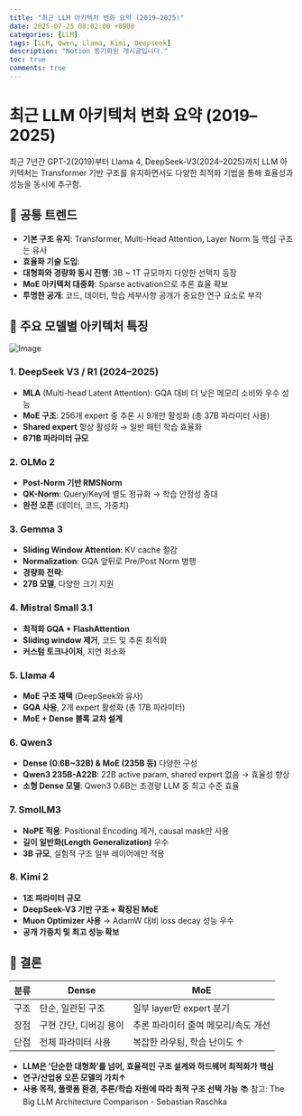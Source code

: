 ```yaml
---
title: "최근 LLM 아키텍처 변화 요약 (2019–2025)"
date: 2025-07-25 08:02:00 +0900
categories: [LLM]
tags: [LLM, Qwen, Llama, Kimi, Deepseek]
description: "Notion 동기화된 게시글입니다."
toc: true
comments: true
---
```


# 최근 LLM 아키텍처 변화 요약 (2019–2025)

최근 7년간 GPT-2(2019)부터 Llama 4, DeepSeek-V3(2024–2025)까지 LLM 아키텍처는 Transformer 기반 구조를 유지하면서도 다양한 최적화 기법을 통해 효율성과 성능을 동시에 추구함.

## 🔑 공통 트렌드

- **기본 구조 유지**: Transformer, Multi-Head Attention, Layer Norm 등 핵심 구조는 유사
- **효율화 기술 도입**:
- **대형화와 경량화 동시 진행**: 3B ~ 1T 규모까지 다양한 선택지 등장
- **MoE 아키텍처 대중화**: Sparse activation으로 추론 효율 확보
- **투명한 공개**: 코드, 데이터, 학습 세부사항 공개가 중요한 연구 요소로 부각
## 📌 주요 모델별 아키텍처 특징

![Image](https://prod-files-secure.s3.us-west-2.amazonaws.com/e6db513d-ec54-40ff-aa74-2487b0bcfe15/ac24fdd3-febf-45c7-8e99-afb6446591d8/image.png?X-Amz-Algorithm=AWS4-HMAC-SHA256&X-Amz-Content-Sha256=UNSIGNED-PAYLOAD&X-Amz-Credential=ASIAZI2LB46646XDGWRH%2F20250725%2Fus-west-2%2Fs3%2Faws4_request&X-Amz-Date=20250725T162550Z&X-Amz-Expires=3600&X-Amz-Security-Token=IQoJb3JpZ2luX2VjEB8aCXVzLXdlc3QtMiJIMEYCIQChP3lsZIURe%2Fast9DztzdYqL3Hd7nl8sK%2BXcrqrWCE0AIhAL1kBEuW4sozuAivMtO%2B%2F91cO8sCyfKK%2F8%2FUGZV7tBlcKv8DCEgQABoMNjM3NDIzMTgzODA1IgzIIOlVzfTFSUblIf8q3APac0ZZ6YJtrXZMeI0L0qqQOe8HvUCXCz7R2i7KhMlcObEmBXyPcv7pEpi9aQfHmfYQsAL27%2FBcaG09iufikN63ZDlroIwUmKESOjGPQjppyslZE4v%2FHjRZFApDhHHgnmX7U3%2F7apZRl6LmHsDO4AfFP4EyZvuTO2A6I%2Bk4mKmnIkqP9TVCv3pZsGRt9vitn3I1SoFgqwVVXyXTOb4McDEiEs1aPZ3q5T6OuYyGG9%2BetprpfeConp3X93hAGq%2BRNflv7EvZrlDsvTXneymaQUai3nrPBwr05TfHMfGhXm4to2rkk%2FscYZuLzuYGYN4ujzpzsyyrYqR1kQdAws%2B%2FZOV7jkdL7xmaRKzD4YLqjlB3qhZ%2Ft%2Fqk0wnnWk%2BKrMs7KEz3QxsY6sF4veOkh4apQGbp6Td7kn%2FQ3v50NWOx%2BxGMXGPfg17rVYdBq79wsxqgpnrFUQQ8Xwjt%2B4o%2BobWpiMx9KP1RBKMlDE7CuRzgomjo4zOthlMtuNCf8pq84QdRP%2BzGs9ZbVeCOmY%2FWxa9%2ByWNiQs%2F1t39PEa2oXmsPnxnCfCW3ES5IGE9zcr9ZpF1O06cCSbxoOc3da7wUSjsGYKRZEQkROU29CJSFYF%2FkhHPizChTz06J2AcWGigXYjDuvI7EBjqkAXh4qZvSBDzaC%2FxLJFzsWNKQj4vGsH47qgyhPTmu5n5mVUC1cVLChiRDIJoU72a9ioDAHW1NUiQ5%2BvjEQhzFjoU46sZAyU5De5fmzwN71CorL6z1Z740ivJz9huzvVryo0Go1Pl%2B4JGCcFvkJQj45qOYwPwRcBUsXYtoc%2FmCL8wJefXhuNXYjHv%2FKmdyTpzdsgjFjnZZ5zERbxWz4yHtGxUK9uHj&X-Amz-Signature=7ccd434ed19ba025d485994f7547b2463661940716ca4bf425bb7d82335b47e1&X-Amz-SignedHeaders=host&x-amz-checksum-mode=ENABLED&x-id=GetObject)

### 1. DeepSeek V3 / R1 (2024–2025)

- **MLA** (Multi-head Latent Attention): GQA 대비 더 낮은 메모리 소비와 우수 성능
- **MoE 구조**: 256개 expert 중 추론 시 9개만 활성화 (총 37B 파라미터 사용)
- **Shared expert** 항상 활성화 → 일반 패턴 학습 효율화
- **671B 파라미터 규모**
### 2. OLMo 2

- **Post-Norm 기반 RMSNorm**
- **QK-Norm**: Query/Key에 별도 정규화 → 학습 안정성 증대
- **완전 오픈** (데이터, 코드, 가중치)
### 3. Gemma 3

- **Sliding Window Attention**: KV cache 절감
- **Normalization**: GQA 앞뒤로 Pre/Post Norm 병행
- **경량화 전략**:
- **27B 모델**, 다양한 크기 지원
### 4. Mistral Small 3.1

- **최적화 GQA + FlashAttention**
- **Sliding window 제거**, 코드 및 추론 최적화
- **커스텀 토크나이저**, 지연 최소화
### 5. Llama 4

- **MoE 구조 채택** (DeepSeek와 유사)
- **GQA 사용**, 2개 expert 활성화 (총 17B 파라미터)
- **MoE + Dense 블록 교차 설계**
### 6. Qwen3

- **Dense (0.6B~32B) & MoE (235B 등)** 다양한 구성
- **Qwen3 235B-A22B**: 22B active param, shared expert 없음 → 효율성 향상
- **소형 Dense 모델**: Qwen3 0.6B는 초경량 LLM 중 최고 수준 효율
### 7. SmolLM3

- **NoPE 적용**: Positional Encoding 제거, causal mask만 사용
- **길이 일반화(Length Generalization)** 우수
- **3B 규모**, 실험적 구조 일부 레이어에만 적용
### 8. Kimi 2

- **1조 파라미터 규모**
- **DeepSeek-V3 기반 구조 + 확장된 MoE**
- **Muon Optimizer 사용** → AdamW 대비 loss decay 성능 우수
- **공개 가중치 및 최고 성능 확보**
## 🧩 결론

| 분류 | Dense | MoE |
| --- | --- | --- |
| 구조 | 단순, 일관된 구조 | 일부 layer만 expert 분기 |
| 장점 | 구현 간단, 디버깅 용이 | 추론 파라미터 줄여 메모리/속도 개선 |
| 단점 | 전체 파라미터 사용 | 복잡한 라우팅, 학습 난이도 ↑ |

- **LLM은 ‘단순한 대형화’를 넘어, 효율적인 구조 설계와 하드웨어 최적화가 핵심**
- **연구/산업용 오픈 모델의 가치↑**
- **사용 목적, 플랫폼 환경, 추론/학습 자원에 따라 최적 구조 선택 가능**
📚 참고: The Big LLM Architecture Comparison - Sebastian Raschka


